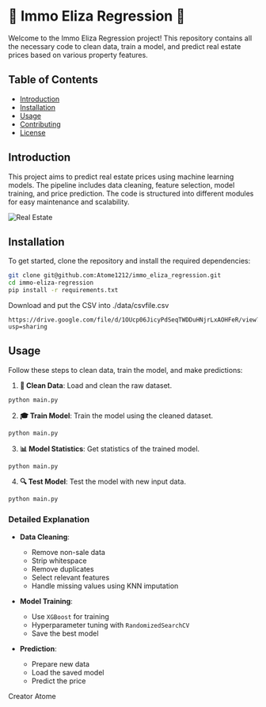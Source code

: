 
# 🏡 Immo Eliza Regression 🏡

Welcome to the Immo Eliza Regression project! This repository contains all the necessary code to clean data, train a model, and predict real estate prices based on various property features. 

## Table of Contents

- [Introduction](#introduction)
- [Installation](#installation)
- [Usage](#usage)
- [Contributing](#contributing)
- [License](#license)

## Introduction

This project aims to predict real estate prices using machine learning models. The pipeline includes data cleaning, feature selection, model training, and price prediction. The code is structured into different modules for easy maintenance and scalability.

![Real Estate](https://miro.medium.com/v2/resize:fit:1000/1*1C3GnoY-FzhqzL0MzTlWyQ.gif)

## Installation

To get started, clone the repository and install the required dependencies:

```bash
git clone git@github.com:Atome1212/immo_eliza_regression.git
cd immo-eliza-regression
pip install -r requirements.txt
```

Download and put the CSV into ./data/csvfile.csv
```
https://drive.google.com/file/d/1OUcp06JicyPdSeqTWDDuHNjrLxAOHFeR/view?usp=sharing
```

## Usage

Follow these steps to clean data, train the model, and make predictions:

1. **🧹 Clean Data**: Load and clean the raw dataset.

```bash
python main.py
```

2. **🎓 Train Model**: Train the model using the cleaned dataset.
   
```bash
python main.py
```

3. **📊 Model Statistics**: Get statistics of the trained model.
   
```bash
python main.py
```

4. **🔍 Test Model**: Test the model with new input data.
   
```bash
python main.py
```

### Detailed Explanation

- **Data Cleaning**: 
   - Remove non-sale data
   - Strip whitespace
   - Remove duplicates
   - Select relevant features
   - Handle missing values using KNN imputation

- **Model Training**:
   - Use `XGBoost` for training
   - Hyperparameter tuning with `RandomizedSearchCV`
   - Save the best model

- **Prediction**:
   - Prepare new data
   - Load the saved model
   - Predict the price

Creator Atome
